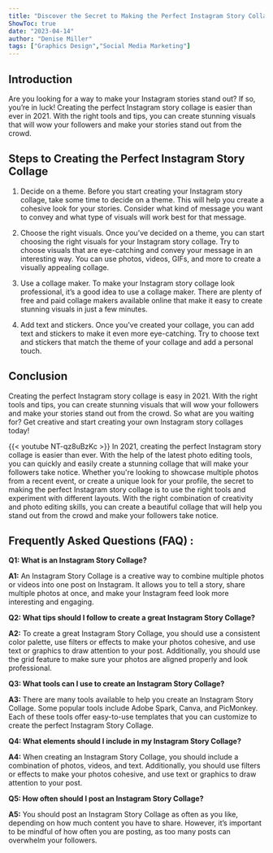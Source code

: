 ```yaml
---
title: "Discover the Secret to Making the Perfect Instagram Story Collage in 2021!"
ShowToc: true 
date: "2023-04-14"
author: "Denise Miller" 
tags: ["Graphics Design","Social Media Marketing"]
---
```

## Introduction

Are you looking for a way to make your Instagram stories stand out? If so, you’re in luck! Creating the perfect Instagram story collage is easier than ever in 2021. With the right tools and tips, you can create stunning visuals that will wow your followers and make your stories stand out from the crowd.

## Steps to Creating the Perfect Instagram Story Collage

1. Decide on a theme. Before you start creating your Instagram story collage, take some time to decide on a theme. This will help you create a cohesive look for your stories. Consider what kind of message you want to convey and what type of visuals will work best for that message.

2. Choose the right visuals. Once you’ve decided on a theme, you can start choosing the right visuals for your Instagram story collage. Try to choose visuals that are eye-catching and convey your message in an interesting way. You can use photos, videos, GIFs, and more to create a visually appealing collage.

3. Use a collage maker. To make your Instagram story collage look professional, it’s a good idea to use a collage maker. There are plenty of free and paid collage makers available online that make it easy to create stunning visuals in just a few minutes.

4. Add text and stickers. Once you’ve created your collage, you can add text and stickers to make it even more eye-catching. Try to choose text and stickers that match the theme of your collage and add a personal touch.

## Conclusion

Creating the perfect Instagram story collage is easy in 2021. With the right tools and tips, you can create stunning visuals that will wow your followers and make your stories stand out from the crowd. So what are you waiting for? Get creative and start creating your own Instagram story collages today!

{{< youtube NT-qz8uBzKc >}} 
In 2021, creating the perfect Instagram story collage is easier than ever. With the help of the latest photo editing tools, you can quickly and easily create a stunning collage that will make your followers take notice. Whether you're looking to showcase multiple photos from a recent event, or create a unique look for your profile, the secret to making the perfect Instagram story collage is to use the right tools and experiment with different layouts. With the right combination of creativity and photo editing skills, you can create a beautiful collage that will help you stand out from the crowd and make your followers take notice.

## Frequently Asked Questions (FAQ) :
**Q1: What is an Instagram Story Collage?**

**A1:** An Instagram Story Collage is a creative way to combine multiple photos or videos into one post on Instagram. It allows you to tell a story, share multiple photos at once, and make your Instagram feed look more interesting and engaging. 

**Q2: What tips should I follow to create a great Instagram Story Collage?**

**A2:** To create a great Instagram Story Collage, you should use a consistent color palette, use filters or effects to make your photos cohesive, and use text or graphics to draw attention to your post. Additionally, you should use the grid feature to make sure your photos are aligned properly and look professional. 

**Q3: What tools can I use to create an Instagram Story Collage?**

**A3:** There are many tools available to help you create an Instagram Story Collage. Some popular tools include Adobe Spark, Canva, and PicMonkey. Each of these tools offer easy-to-use templates that you can customize to create the perfect Instagram Story Collage. 

**Q4: What elements should I include in my Instagram Story Collage?**

**A4:** When creating an Instagram Story Collage, you should include a combination of photos, videos, and text. Additionally, you should use filters or effects to make your photos cohesive, and use text or graphics to draw attention to your post. 

**Q5: How often should I post an Instagram Story Collage?**

**A5:** You should post an Instagram Story Collage as often as you like, depending on how much content you have to share. However, it’s important to be mindful of how often you are posting, as too many posts can overwhelm your followers.


